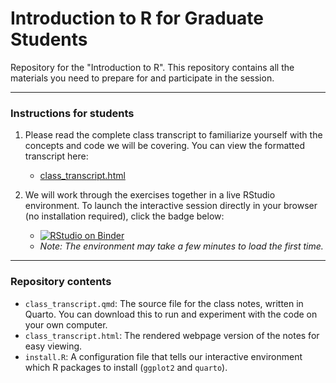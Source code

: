 # Introduction to R for Graduate Students

Repository for the "Introduction to R". This repository contains all the materials you need to prepare for and participate in the session.

---

### Instructions for students

1.  Please read the complete class transcript to familiarize yourself with the concepts and code we will be covering. You can view the formatted transcript here:
    * [class_transcript.html](https://github.com/mdetcharoen/R-introduction/blob/main/class_transcript.html)

2.  We will work through the exercises together in a live RStudio environment. To launch the interactive session directly in your browser (no installation required), click the badge below:
    * [![RStudio on Binder](https://mybinder.org/badge_logo.svg)](https://mybinder.org/v2/gh/mdetcharoen/R-introduction/main?urlpath=rstudio)
    * *Note: The environment may take a few minutes to load the first time.*

---

### Repository contents

* `class_transcript.qmd`: The source file for the class notes, written in Quarto. You can download this to run and experiment with the code on your own computer.
* `class_transcript.html`: The rendered webpage version of the notes for easy viewing.
* `install.R`: A configuration file that tells our interactive environment which R packages to install (`ggplot2` and `quarto`).
